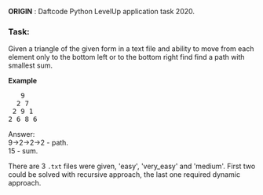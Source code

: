 **ORIGIN** : Daftcode Python LevelUp application task 2020.

### Task: 
Given a triangle of the given form in a text file and ability to move from each element only to the bottom left or to the bottom right find
find a path with smallest sum.

**Example**
<pre>
   9
  2 7
 2 9 1
2 6 8 6
</pre>
Answer:
<br>
9->2->2->2 - path.
<br>
15 - sum. 

There are 3 `.txt` files were given, 'easy', 'very_easy' and 'medium'. First two could be solved with recursive approach, the last 
one required dynamic approach.
